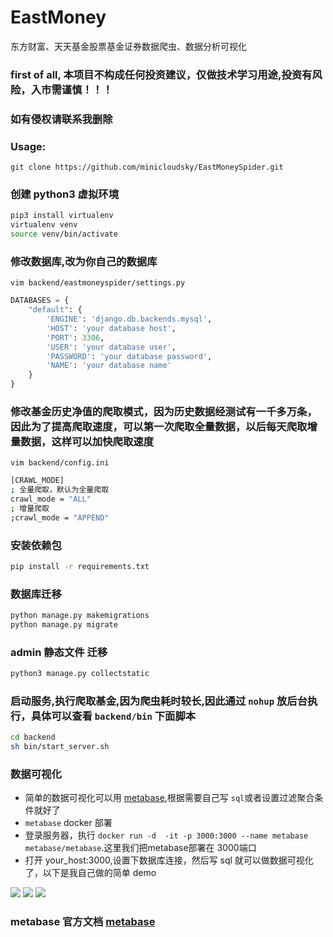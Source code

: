 # EastMoney

东方财富、天天基金股票基金证券数据爬虫、数据分析可视化
### first of all, 本项目不构成任何投资建议，仅做技术学习用途,投资有风险，入市需谨慎！！！
### 如有侵权请联系我删除

### Usage:

`git clone https://github.com/minicloudsky/EastMoneySpider.git`

### 创建 python3 虚拟环境
```bash
pip3 install virtualenv
virtualenv venv
source venv/bin/activate
```

### 修改数据库,改为你自己的数据库


`vim backend/eastmoneyspider/settings.py`

```python
DATABASES = {
    "default": {
        'ENGINE': 'django.db.backends.mysql',
        'HOST': 'your database host',
        'PORT': 3306,
        'USER': 'your database user',
        'PASSWORD': 'your database password',
        'NAME': 'your database name'
    }
}
````
### 修改基金历史净值的爬取模式，因为历史数据经测试有一千多万条，因此为了提高爬取速度，可以第一次爬取全量数据，以后每天爬取增量数据，这样可以加快爬取速度


`vim backend/config.ini`

```bash
[CRAWL_MODE]
; 全量爬取，默认为全量爬取
crawl_mode = "ALL"
; 增量爬取
;crawl_mode = "APPEND"
````

### 安装依赖包

```bash
pip install -r requirements.txt
```
### 数据库迁移
```bash
python manage.py makemigrations
python manage.py migrate
```
### admin 静态文件 迁移
```bash
python3 manage.py collectstatic
```

### 启动服务,执行爬取基金,因为爬虫耗时较长,因此通过 `nohup` 放后台执行，具体可以查看 `backend/bin` 下面脚本
```bash
cd backend
sh bin/start_server.sh

```
### 数据可视化
- 简单的数据可视化可以用 [metabase](https://www.metabase.com/docs/latest/getting-started.html),根据需要自己写 `sql`或者设置过滤聚合条件就好了
- `metabase` docker 部署
- 登录服务器，执行 `docker run -d  -it -p 3000:3000 --name metabase metabase/metabase`.这里我们把metabase部署在 3000端口
- 打开 your_host:3000,设置下数据库连接，然后写 sql 就可以做数据可视化了，以下是我自己做的简单 demo

![](https://github.com/minicloudsky/EastMoneySpider/blob/master/img/1.png)
![](https://github.com/minicloudsky/EastMoneySpider/blob/master/img/2.png)
![](https://github.com/minicloudsky/EastMoneySpider/blob/master/img/3.png)
### metabase 官方文档 [metabase](https://www.metabase.com/docs/latest/getting-started.html)
